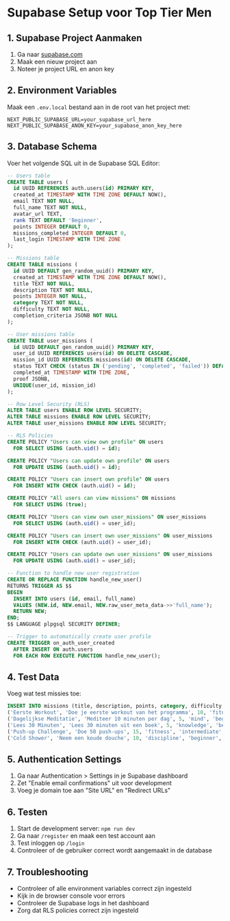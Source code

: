 # Supabase Setup voor Top Tier Men

## 1. Supabase Project Aanmaken

1. Ga naar [supabase.com](https://supabase.com)
2. Maak een nieuw project aan
3. Noteer je project URL en anon key

## 2. Environment Variables

Maak een `.env.local` bestand aan in de root van het project met:

```env
NEXT_PUBLIC_SUPABASE_URL=your_supabase_url_here
NEXT_PUBLIC_SUPABASE_ANON_KEY=your_supabase_anon_key_here
```

## 3. Database Schema

Voer het volgende SQL uit in de Supabase SQL Editor:

```sql
-- Users table
CREATE TABLE users (
  id UUID REFERENCES auth.users(id) PRIMARY KEY,
  created_at TIMESTAMP WITH TIME ZONE DEFAULT NOW(),
  email TEXT NOT NULL,
  full_name TEXT NOT NULL,
  avatar_url TEXT,
  rank TEXT DEFAULT 'Beginner',
  points INTEGER DEFAULT 0,
  missions_completed INTEGER DEFAULT 0,
  last_login TIMESTAMP WITH TIME ZONE
);

-- Missions table
CREATE TABLE missions (
  id UUID DEFAULT gen_random_uuid() PRIMARY KEY,
  created_at TIMESTAMP WITH TIME ZONE DEFAULT NOW(),
  title TEXT NOT NULL,
  description TEXT NOT NULL,
  points INTEGER NOT NULL,
  category TEXT NOT NULL,
  difficulty TEXT NOT NULL,
  completion_criteria JSONB NOT NULL
);

-- User missions table
CREATE TABLE user_missions (
  id UUID DEFAULT gen_random_uuid() PRIMARY KEY,
  user_id UUID REFERENCES users(id) ON DELETE CASCADE,
  mission_id UUID REFERENCES missions(id) ON DELETE CASCADE,
  status TEXT CHECK (status IN ('pending', 'completed', 'failed')) DEFAULT 'pending',
  completed_at TIMESTAMP WITH TIME ZONE,
  proof JSONB,
  UNIQUE(user_id, mission_id)
);

-- Row Level Security (RLS)
ALTER TABLE users ENABLE ROW LEVEL SECURITY;
ALTER TABLE missions ENABLE ROW LEVEL SECURITY;
ALTER TABLE user_missions ENABLE ROW LEVEL SECURITY;

-- RLS Policies
CREATE POLICY "Users can view own profile" ON users
  FOR SELECT USING (auth.uid() = id);

CREATE POLICY "Users can update own profile" ON users
  FOR UPDATE USING (auth.uid() = id);

CREATE POLICY "Users can insert own profile" ON users
  FOR INSERT WITH CHECK (auth.uid() = id);

CREATE POLICY "All users can view missions" ON missions
  FOR SELECT USING (true);

CREATE POLICY "Users can view own user_missions" ON user_missions
  FOR SELECT USING (auth.uid() = user_id);

CREATE POLICY "Users can insert own user_missions" ON user_missions
  FOR INSERT WITH CHECK (auth.uid() = user_id);

CREATE POLICY "Users can update own user_missions" ON user_missions
  FOR UPDATE USING (auth.uid() = user_id);

-- Function to handle new user registration
CREATE OR REPLACE FUNCTION handle_new_user()
RETURNS TRIGGER AS $$
BEGIN
  INSERT INTO users (id, email, full_name)
  VALUES (NEW.id, NEW.email, NEW.raw_user_meta_data->>'full_name');
  RETURN NEW;
END;
$$ LANGUAGE plpgsql SECURITY DEFINER;

-- Trigger to automatically create user profile
CREATE TRIGGER on_auth_user_created
  AFTER INSERT ON auth.users
  FOR EACH ROW EXECUTE FUNCTION handle_new_user();
```

## 4. Test Data

Voeg wat test missies toe:

```sql
INSERT INTO missions (title, description, points, category, difficulty, completion_criteria) VALUES
('Eerste Workout', 'Doe je eerste workout van het programma', 10, 'fitness', 'beginner', '{"type": "workout", "duration": 30}'),
('Dagelijkse Meditatie', 'Mediteer 10 minuten per dag', 5, 'mind', 'beginner', '{"type": "meditation", "duration": 600}'),
('Lees 30 Minuten', 'Lees 30 minuten uit een boek', 5, 'knowledge', 'beginner', '{"type": "reading", "duration": 1800}'),
('Push-up Challenge', 'Doe 50 push-ups', 15, 'fitness', 'intermediate', '{"type": "exercise", "count": 50}'),
('Cold Shower', 'Neem een koude douche', 10, 'discipline', 'beginner', '{"type": "cold_exposure", "duration": 60}');
```

## 5. Authentication Settings

1. Ga naar Authentication > Settings in je Supabase dashboard
2. Zet "Enable email confirmations" uit voor development
3. Voeg je domain toe aan "Site URL" en "Redirect URLs"

## 6. Testen

1. Start de development server: `npm run dev`
2. Ga naar `/register` en maak een test account aan
3. Test inloggen op `/login`
4. Controleer of de gebruiker correct wordt aangemaakt in de database

## 7. Troubleshooting

- Controleer of alle environment variables correct zijn ingesteld
- Kijk in de browser console voor errors
- Controleer de Supabase logs in het dashboard
- Zorg dat RLS policies correct zijn ingesteld 